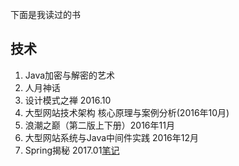下面是我读过的书

## 技术
1. Java加密与解密的艺术
1. 人月神话
1. 设计模式之禅 2016.10
1. 大型网站技术架构 核心原理与案例分析(2016年10月)
1. 浪潮之巅（第二版上下册）2016年11月
1. 大型网站系统与Java中间件实践 2016年12月
1. Spring揭秘 2017.01[笔记](/reading-list/reading-notes/Spring-Secret.md)
